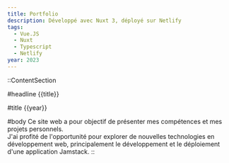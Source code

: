 ```yaml
---
title: Portfolio
description: Développé avec Nuxt 3, déployé sur Netlify
tags:
  - Vue.JS
  - Nuxt
  - Typescript
  - Netlify
year: 2023
---
```


::ContentSection

#headline
{{title}}

#title
{{year}}

#body
Ce site web a pour objectif de présenter mes compétences et mes projets personnels.  
J'ai profité de l'opportunité pour explorer de nouvelles technologies en développement web, principalement le développement et le déploiement d'une application Jamstack.
::
